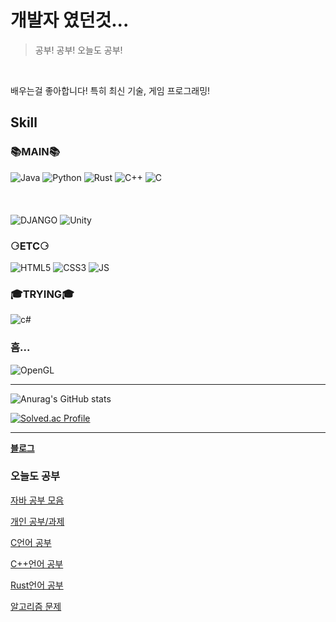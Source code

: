 # 개발자 였던것...
> 공부! 공부! 오늘도 공부!


<br>

배우는걸 좋아합니다!
특히 최신 기술, 게임 프로그래밍!
## Skill

### 📚**MAIN**📚

![Java](https://img.shields.io/badge/Java-007396.svg?&style=for-the-badge&logo=Java&logoColor=white)
![Python](https://img.shields.io/badge/Python-3776AB.svg?&style=for-the-badge&logo=Python&logoColor=white)
![Rust](https://img.shields.io/badge/Rust-000000.svg?&style=for-the-badge&logo=Rust&logoColor=#white)
![C++](https://img.shields.io/badge/C++-00599C.svg?&style=for-the-badge&logo=c%2B%2B&logoColor=white)
![C](https://img.shields.io/badge/C-A8B9CC.svg?&style=for-the-badge&logo=C&logoColor=white)
<br><br>
<br><br>
![DJANGO](https://img.shields.io/badge/Django-092E20.svg?&style=for-the-badge&logo=Django&logoColor=white)
![Unity](https://img.shields.io/badge/Unity-FFFFFF.svg?&style=for-the-badge&logo=Unity&logoColor=black)


### ⚆ETC⚆
![HTML5](https://img.shields.io/badge/HTML-E34F26.svg?&style=for-the-badge&logo=HTML5&logoColor=white)
![CSS3](https://img.shields.io/badge/CSS-1572B6.svg?&style=for-the-badge&logo=CSS3&logoColor=white)
![JS](https://img.shields.io/badge/JS-F7DF1E.svg?&style=for-the-badge&logo=JavaScript&logoColor=white)


### 🎓TRYING🎓
![c#](https://img.shields.io/badge/C%23-99CC00.svg?&style=for-the-badge&logo=Csharp&logoColor=white)


### 흠...
![OpenGL](https://img.shields.io/badge/OpenGL-5586A4.svg?&style=for-the-badge&logo=OpenGL&logoColor=white)

<hr>

![Anurag's GitHub stats](https://github-readme-stats.vercel.app/api?username=CHOUMnote&show_icons=true&theme=default)
<!-- [![Top Langs](https://github-readme-stats.vercel.app/api/top-langs/?username=CHOUMnote&layout=compact)](https://github.com/anuraghazra/github-readme-stats) -->
[![Solved.ac Profile](http://mazassumnida.wtf/api/v2/generate_badge?boj=rlawlgh1028)](https://solved.ac/rlawlgh1028/) 



<hr>

[**블로그**](https://choumnote.github.io/)



### 오늘도 공부


[자바 공부 모음](https://github.com/CHOUMnote/java_ex)

[개인 공부/과제](https://github.com/CHOUMnote/study_lib)

[C언어 공부](https://github.com/CHOUMnote/CLangEducation)

[C++언어 공부](https://github.com/CHOUMnote/CppStudy)

[Rust언어 공부](https://github.com/CHOUMnote/RustStudy)

[알고리즘 문제](https://github.com/CHOUMnote/Baekjoon)
